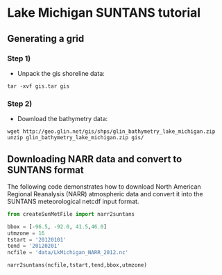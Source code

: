 # Lake Michigan SUNTANS tutorial

## Generating a grid

### Step 1) 

 - Unpack the gis shoreline data:

```
tar -xvf gis.tar gis
```

### Step 2)

 - Download the bathymetry data:

```
wget http://geo.glin.net/gis/shps/glin_bathymetry_lake_michigan.zip
unzip glin_bathymetry_lake_michigan.zip gis/
```

## Downloading NARR data and convert to SUNTANS format

The following code demonstrates how to download North American Regional Reanalysis (NARR) atmospheric data and convert it into the SUNTANS meteorological netcdf input format.

```python
from createSunMetFile import narr2suntans

bbox = [-96.5, -92.0, 41.5,46.0]
utmzone = 16
tstart = '20120101'
tend = '20120201'
ncfile = 'data/LkMichigan_NARR_2012.nc'

narr2suntans(ncfile,tstart,tend,bbox,utmzone)
```


